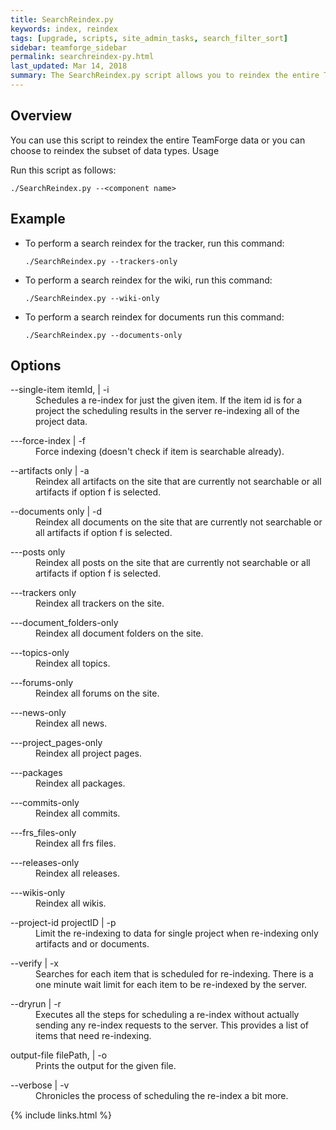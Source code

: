 ```yaml
---
title: SearchReindex.py
keywords: index, reindex
tags: [upgrade, scripts, site_admin_tasks, search_filter_sort]
sidebar: teamforge_sidebar
permalink: searchreindex-py.html
last_updated: Mar 14, 2018
summary: The SearchReindex.py script allows you to reindex the entire TeamForge data.
---
```


## Overview

You can use this script to reindex the entire TeamForge data or you can choose to reindex the subset of data types.
Usage

Run this script as follows:

```shell
./SearchReindex.py --<component name>
````

## Example

* To perform a search reindex for the tracker, run this command:
  ```shell
  ./SearchReindex.py --trackers-only
  ````
* To perform a search reindex for the wiki, run this command:
  ```shell
  ./SearchReindex.py --wiki-only
  ````
* To perform a search reindex for documents run this command:
  ```shell
  ./SearchReindex.py --documents-only
  ````


## Options

<dl class="dl">
<dt class="dt dlterm"><span class="ph filepath"> --single-item itemId, | -i</span></dt>
<dd class="dd"> Schedules a re-index for just the given item. If the item id is for a project the scheduling results in the server re-indexing all of the project data. </dd>
</dl>
<dl class="dl">
<dt class="dt dlterm"><span class="ph filepath"> ---force-index | -f</span></dt>
<dd class="dd"> Force indexing (doesn't check if item is searchable already). </dd>
</dl>
<dl class="dl">
<dt class="dt dlterm"><span class="ph filepath"> --artifacts only | -a</span></dt>
<dd class="dd"> Reindex all artifacts on the site that are currently not searchable or all artifacts if option f is selected. </dd>
</dl>
<dl class="dl">
<dt class="dt dlterm"><span class="ph filepath"> --documents only | -d </span></dt>
<dd class="dd"> Reindex all documents on the site that are currently not searchable or all artifacts if option f is selected. </dd>
</dl>
<dl class="dl">
<dt class="dt dlterm"><span class="ph filepath">---posts only </span></dt>
<dd class="dd"> Reindex all posts on the site that are currently not searchable or all artifacts if option f is selected. </dd>
</dl>
<dl class="dl">
<dt class="dt dlterm"><span class="ph filepath">---trackers only  </span></dt>
<dd class="dd"> Reindex all trackers on the site. </dd>
</dl>
<dl class="dl">
<dt class="dt dlterm"><span class="ph filepath">---document_folders-only  </span></dt>
<dd class="dd"> Reindex all document folders on the site. </dd>
</dl>
<dl class="dl">
<dt class="dt dlterm"><span class="ph filepath">---topics-only  </span></dt>
<dd class="dd"> Reindex all topics. </dd>
</dl>
<dl class="dl">
<dt class="dt dlterm"><span class="ph filepath">---forums-only  </span></dt>
<dd class="dd"> Reindex all forums on the site. </dd>
</dl>
<dl class="dl">
<dt class="dt dlterm"><span class="ph filepath">---news-only  </span></dt>
<dd class="dd"> Reindex all news. </dd>
</dl>
<dl class="dl">
<dt class="dt dlterm"><span class="ph filepath">---project_pages-only  </span></dt>
<dd class="dd"> Reindex all project pages. </dd>
</dl>
<dl class="dl">
<dt class="dt dlterm"><span class="ph filepath">---packages  </span></dt>
<dd class="dd"> Reindex all packages. </dd>
</dl>
<dl class="dl">
<dt class="dt dlterm"><span class="ph filepath">---commits-only  </span></dt>
<dd class="dd"> Reindex all commits. </dd>
</dl>
<dl class="dl">
<dt class="dt dlterm"><span class="ph filepath">---frs_files-only  </span></dt>
<dd class="dd"> Reindex all frs files. </dd>
</dl>
<dl class="dl">
<dt class="dt dlterm"><span class="ph filepath">---releases-only </span></dt>
<dd class="dd"> Reindex all releases. </dd>
</dl>
<dl class="dl">
<dt class="dt dlterm"><span class="ph filepath">---wikis-only  </span></dt>
<dd class="dd"> Reindex all wikis. </dd>
</dl>
<dl class="dl">
<dt class="dt dlterm"><span class="ph filepath">--project-id projectID | -p </span></dt>
<dd class="dd"> Limit the re-indexing to data for single project when re-indexing only artifacts and or documents. </dd>
</dl>
<dl class="dl">
<dt class="dt dlterm"><span class="ph filepath">--verify | -x </span></dt>
<dd class="dd"> Searches for each item that is scheduled for re-indexing. There is a one minute wait limit for each item to be re-indexed by the server. </dd>
</dl>
<dl class="dl">
<dt class="dt dlterm"><span class="ph filepath">--dryrun | -r </span></dt>
<dd class="dd"> Executes all the steps for scheduling a re-index without actually sending any re-index requests to the server. This provides a list of items that need re-indexing. </dd>
</dl>
<dl class="dl">
<dt class="dt dlterm"><span class="ph filepath">output-file filePath, | -o </span></dt>
<dd class="dd">Prints the output for the given file. </dd>
</dl>
<dl class="dl">
<dt class="dt dlterm"><span class="ph filepath">--verbose | -v </span></dt>
<dd class="dd">Chronicles the process of scheduling the re-index a bit more. </dd>
</dl>

{% include links.html %}